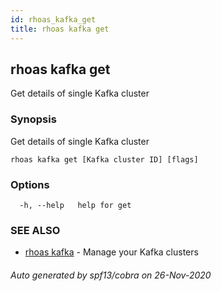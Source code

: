 ```yaml
---
id: rhoas_kafka_get
title: rhoas kafka get
---
```

## rhoas kafka get

Get details of single Kafka cluster

### Synopsis

Get details of single Kafka cluster

```
rhoas kafka get [Kafka cluster ID] [flags]
```

### Options

```
  -h, --help   help for get
```

### SEE ALSO

* [rhoas kafka](rhoas_kafka.md)	 - Manage your Kafka clusters

###### Auto generated by spf13/cobra on 26-Nov-2020
